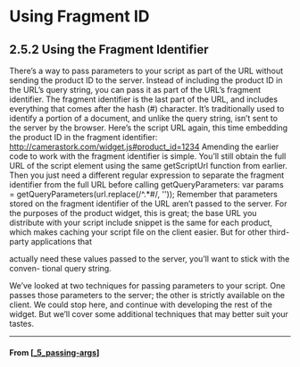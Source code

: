 # Using Fragment ID

## 2.5.2 Using the Fragment Identifier

There’s a way to pass parameters to your script as part of the URL without sending the
product ID to the server. Instead of including the product ID in the URL’s query string,
you can pass it as part of the URL’s fragment identifier. The fragment identifier is the
last part of the URL, and includes everything that comes after the hash (#) character.
It’s traditionally used to identify a portion of a document, and unlike the query string,
isn’t sent to the server by the browser.
Here’s the script URL again, this time embedding the product ID in the fragment
identifier:
http://camerastork.com/widget.js#product_id=1234
Amending the earlier code to work with the fragment identifier is simple. You’ll still
obtain the full URL of the script element using the same getScriptUrl function from
earlier. Then you just need a different regular expression to separate the fragment
identifier from the full URL before calling getQueryParameters:
var params = getQueryParameters(url.replace(/^.\*\#/, ''));
Remember that parameters stored on the fragment identifier of the URL aren’t passed
to the server. For the purposes of the product widget, this is great; the base URL you
distribute with your script include snippet is the same for each product, which makes
caching your script file on the client easier. But for other third-party applications that

actually need these values passed to the server, you’ll want to stick with the conven-
tional query string.

We’ve looked at two techniques for passing parameters to your script. One passes
those parameters to the server; the other is strictly available on the client. We could
stop here, and continue with developing the rest of the widget. But we’ll cover some
additional techniques that may better suit your tastes.

---

#### From [[_5_passing-args]]

[//begin]: # "Autogenerated link references for markdown compatibility"
[_5_passing-args]: _5_passing-args "Passing Args"
[//end]: # "Autogenerated link references"
